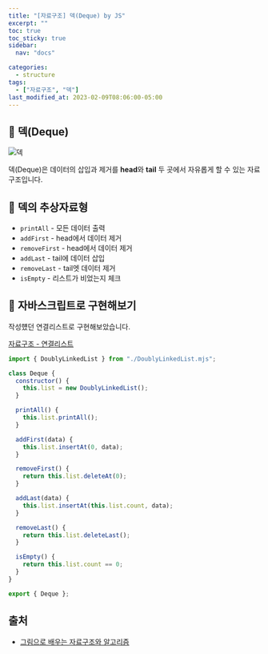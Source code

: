 ```yaml
---
title: "[자료구조] 덱(Deque) by JS"
excerpt: ""
toc: true
toc_sticky: true
sidebar:
  nav: "docs"

categories:
  - structure
tags:
  - ["자료구조", "덱"]
last_modified_at: 2023-02-09T08:06:00-05:00
---
```


## 📄 덱(Deque)

![덱](https://img1.daumcdn.net/thumb/R1280x0/?scode=mtistory2&fname=https%3A%2F%2Ft1.daumcdn.net%2Fcfile%2Ftistory%2F9955354C5C4723F11C)

덱(Deque)은 데이터의 삽입과 제거를 **head**와 **tail** 두 곳에서 자유롭게 할 수 있는 자료구조입니다.

## 📄 덱의 추상자료형

- `printAll` - 모든 데이터 출력
- `addFirst` - head에서 데이터 제거
- `removeFirst` - head에서 데이터 제거
- `addLast` - tail에 데이터 삽입
- `removeLast` - tail엣 데이터 제거
- `isEmpty` - 리스트가 비었는지 체크

## 📄 자바스크립트로 구현해보기

작성헀던 연결리스트로 구현해보았습니다.

[자료구조 - 연결리스트](<https://github.com/SJ0826/TIL/blob/main/CS/%EC%9E%90%EB%A3%8C%EA%B5%AC%EC%A1%B0/%EC%97%B0%EA%B2%B0%EB%A6%AC%EC%8A%A4%ED%8A%B8(Linked%20List).md>)

```js
import { DoublyLinkedList } from "./DoublyLinkedList.mjs";

class Deque {
  constructor() {
    this.list = new DoublyLinkedList();
  }

  printAll() {
    this.list.printAll();
  }

  addFirst(data) {
    this.list.insertAt(0, data);
  }

  removeFirst() {
    return this.list.deleteAt(0);
  }

  addLast(data) {
    this.list.insertAt(this.list.count, data);
  }

  removeLast() {
    return this.list.deleteLast();
  }

  isEmpty() {
    return this.list.count == 0;
  }
}

export { Deque };
```

## 출처

- [그림으로 배우는 자료구조와 알고리즘](https://www.inflearn.com/course/%EC%9E%90%EB%A3%8C%EA%B5%AC%EC%A1%B0-%EC%95%8C%EA%B3%A0%EB%A6%AC%EC%A6%98-%EA%B8%B0%EB%B3%B8)
